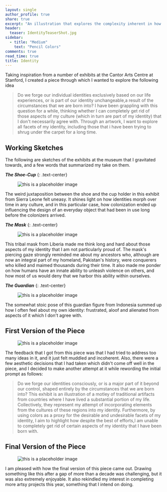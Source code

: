 ```yaml
---
layout: single 
author_profile: true
share: true 
excerpt: "An illustration that explores the complexity inherent in how an individual understands their own identity."
header:
  teaser: IdentityTeaserShot.jpg
sidebar:
  - title: "Medium"
    text: "Pencil Colors"
comments: true
read_time: true
title: Identity 
---  
```


Taking inspiration from a number of exhibits at the Cantor Arts Centre at Stanford, I created a piece through which I wanted to explore the following idea

> Do we forge our individual identities exclusively based on our life experiences, or is part of our 
identity unchangeable,a result of the circumstances that we are born into? I have been grappling with this question
for a while, thinking whether I can completely get rid of those aspects of my culture (which in turn are part of my identity)
that I don't necessarily agree with. Through an artwork, I want to explore all facets of my identity, including those
that i have been trying to shrug under the carpet for a long time. 

## Working Sketches 

The following are sketches of the exhibits at the museum that I gravitated towards, and a few words that summarized my take on them.

***The Shoe-Cup***
{: .text-center} 

<figure>
  <img src="/images/identity/ShoeSketch2.png" alt="this is a placeholder image">
</figure>   

The weird juxtaposition between the shoe and the cup holder in this exhibit from Sierra Leone felt uneasy. It shines light on how 
identities morph over time in any culture, and in this particular case, how colonization ended up influencing 
the design of an everyday object that had been in use long before the colonizers arrived.

***The Mask***
{: .text-center} 

<figure>
  <img src="/images/identity/TheMaskSketch.jpg" alt="this is a placeholder image">
</figure>   

This tribal mask from Liberia made me think long and hard about those aspects of my identity that I am not
particularly proud of. The mask's piercing gaze strongly reminded me about my ancestors who, although
are now an integral part of my homeland, Pakistan's history, were conquerers who killed and maimed thousands
during their time. It also made me ponder on how humans have an innate ability to unleash violence on others,
and how most of us would deny that we harbor this ability within ourselves. 

***The Guardian***
{: .text-center} 

<figure>
  <img src="/images/identity/GuardianSketch.jpg" alt="this is a placeholder image">
</figure>   

The somewhat stoic pose of this guardian figure from Indonesia summed up how I 
often feel about my own identity: frustrated, aloof and alienated from aspects of it
which I don't agree with. 

## First Version of the Piece 

<figure>
  <img src="/images/identity/IdentityFirstDrawing.jpg" alt="this is a placeholder image">
</figure>   

The feedback that I got from this piece was that I had tried to address too many ideas in it, and it just felt 
muddled and incoherent. Also, there were a few aesthetic decisions that I had taken which didn't come off well in the 
piece, and I decided to make another attempt at it while rewording the initial prompt as follows: 

> Do we forge our identities consciously, or is a major part of it beyond our control, 
shaped entirely by the circumstances that we are born into? This exhibit is an illustration of 
a motley of traditional artifacts from countries where I have lived a substantial portion of my life. 
Collectively, they represent my attempt of incorporating elements from the cultures of these regions into my identity. 
Furthermore, by using colors as a proxy for the desirable and undesirable facets of my identity, I 
aim to highlight how despite the best of efforts,I am unable to completely get rid of certain aspects of 
my identity that I have been born with.

## Final Version of the Piece

<figure>
  <img src="/images/identity/IdentityFinalSketch.jpg" alt="this is a placeholder image">
</figure>    

I am pleased with how the final version of this piece came out.  Drawing something like this after a gap of more
than a decade was challenging, but it was also extremely enjoyable. It also rekindled my interest in completing
more artsy projects this year, something that I intend on doing.
